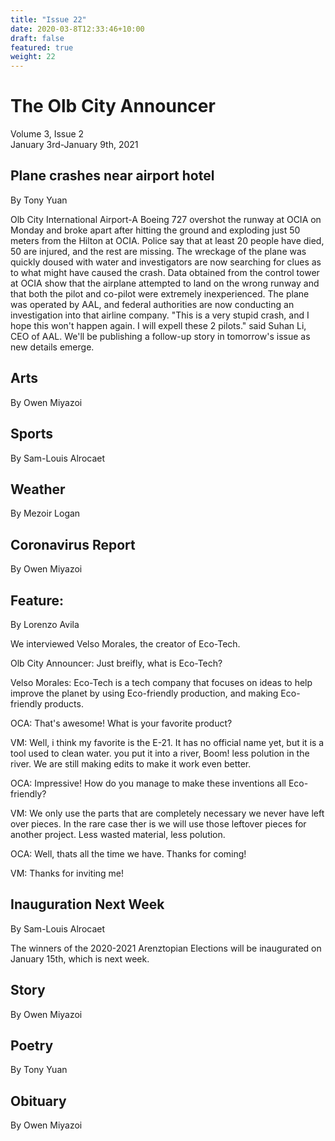 ```yaml
---
title: "Issue 22"
date: 2020-03-8T12:33:46+10:00
draft: false
featured: true
weight: 22
---
```


# The Olb City Announcer
Volume 3, Issue 2    
January 3rd-January 9th, 2021

## Plane crashes near airport hotel
By Tony Yuan

Olb City International Airport-A Boeing 727 overshot the runway at OCIA on Monday and broke apart after hitting the ground and exploding just 50 meters from the Hilton at OCIA. Police say that at least 20 people have died, 50 are injured, and the rest are missing. The wreckage of the plane was quickly doused with water and investigators are now searching for clues as to what might have caused the crash. Data obtained from the control tower at OCIA show that the airplane attempted to land on the wrong runway and that both the pilot and co-pilot were extremely inexperienced. The plane was operated by AAL, and federal authorities are now conducting an investigation into that airline company. "This is a very stupid crash, and I hope this won't happen again. I will expell these 2 pilots." said Suhan Li, CEO of AAL. We'll be publishing a follow-up story in tomorrow's issue as new details emerge.

## Arts
By Owen Miyazoi



## Sports
By Sam-Louis Alrocaet



## Weather
By Mezoir Logan



## Coronavirus Report
By Owen Miyazoi



## Feature:
By Lorenzo Avila

We interviewed Velso Morales, the creator of Eco-Tech.

Olb City Announcer: Just breifly, what is Eco-Tech?

Velso Morales: Eco-Tech is a tech company that focuses on ideas to help improve the planet by using Eco-friendly production, and making Eco-friendly products. 

OCA: That's awesome! What is your favorite product?

VM: Well, i think my favorite is the E-21. It has no official name yet, but it is a tool used to clean water. you put it into a river, Boom! less polution in the river. We are still making edits to make it work even better.

OCA: Impressive! How do you manage to make these inventions all Eco-friendly? 

VM: We only use the parts that are completely necessary we never have left over pieces. In the rare case ther is we will use those leftover pieces for another project. Less wasted material, less polution.

OCA: Well, thats all the time we have. Thanks for coming!

VM: Thanks for inviting me!



## Inauguration Next Week
By Sam-Louis Alrocaet

The winners of the 2020-2021 Arenztopian Elections will be inaugurated on January 15th, which is next week. 

## Story
By Owen Miyazoi



## Poetry
By Tony Yuan



## Obituary
By Owen Miyazoi

